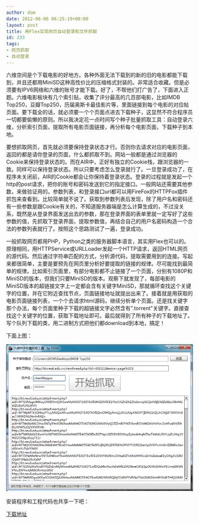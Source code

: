 ```yaml
---
author: dom
date: 2012-06-06 06:25:19+00:00
layout: post
title: 用Flex实现网页自动登录和文件抓取
id: 233
tags:
- 网页抓取
- 自动登录
---
```


六维空间是个下载电影的好地方。各种外面无法下载到的新的旧的电影都能下载到，并且还都用MiniSD这种高性价比的压缩格式封装的。非常适合收藏。但是必须要有IPV6网络和六维的账号才能下载。好了，不帮他们打广告了，下面进入正题。六维电影板块有几个索引贴，收集了评分最高的几百部电影，比如IMDB Top250，豆瓣Top250，历届奥斯卡最佳影片等，里面链接到每个电影的对应帖页面。要下载全的话，就必须要一个个页面点进去下载种子，这显然不符合程序员一切都要偷懒的原则。所以我决定花一点时间写个种子批量抓取工具：自动登录六维，分析索引页面，提取所有电影页面链接，再分析每个电影页面，下载种子到本地。

要想抓取网页，首先就必须要保持登录状态才行。否则你去请求对应的电影页面，返回的都是请你登录的页面，什么都抓取不到。网站一般都是通过浏览器的Cookie来保持登录状态的。而在AIR中，正好有独立的Cookie栈，跟浏览器的一致。同样可以保持登录状态。所以只要考虑怎么登录就行了。一旦登录成功了，在程序未关闭前，AIR的Cookie都会让你保持着登录状态。登录的过程就是发起一个http的post请求，把你的账号和密码发送到它的指定接口。一般网站还需要其他参数，来做验证用的。参数列表，和登录接口url都可以用FireFox的HTTPFox插件抓包来查看到。比较简单就不说了。获取到参数列表后发现，除了用户名和密码还有一些参数是跟Cookie有关的，不知道服务器端是怎么计算生成的，不过没关系，既然是从登录界面发送出去的参数，那在登录界面的表单里就一定写好了这些参数的值，先抓取下登录界面，提取参数值，再结合自己的用户名密码构造一个合法的参数列表就行了。按照这个思路测试了一遍，登录成功。

一般抓取网页都用PHP，Python之类的服务器脚本语言，其实用Flex也可以的。原理相同，用HTTPService或URLLoader发起一个HTTP请求，返回HTML网页的源代码。然后通过字符串匹配的方式，分析源代码，提取需要用到的连接。写起来都很简单，主要是要预先在网页里分析好要提取的链接的规律。尽可能找到最简单的规律。比如索引页面里，有部分电影都不止链接了一个页面，分别有1080P和MiniSD的版本，但我们只要MiniSD的版本。观察下就发现了，每部电影的MiniSD版本的超链接文字上一定都会含有关键字MiniSD，那就循环查找这个关键字的位置，并在它附近查找节点，页面链接地址就提出出来了。接着就是用获取的电影页面链接列表，一个个去请求html源码，继续分析单个页面。还是找关键字那个办法，每个页面里种子下载的超链接文字必然含有".torrent"关键字。直接查找这个关键字的位置，获取下载地址即可。最后就得到了所有种子的下载地址了。写个队列下载的类，用二进制方式把他们都download到本地，搞定！

下面上图：

[![六维电影合集种子批量抓取工具](/uploads/2012/06/liuwei.png)](/uploads/2012/06/liuwei.png)

安装程序和工程代码也共享一下吧：

[下载地址](/uploads/2012/06/MovieDownloader.rar)
